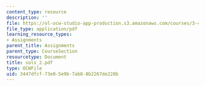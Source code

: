 ```yaml
---
content_type: resource
description: ''
file: https://ol-ocw-studio-app-production.s3.amazonaws.com/courses/3-45-magnetic-materials-spring-2004/3447dfcf73e05e9b7ab88b2267de228b_sols_2.pdf
file_type: application/pdf
learning_resource_types:
- Assignments
parent_title: Assignments
parent_type: CourseSection
resourcetype: Document
title: sols_2.pdf
type: OCWFile
uid: 3447dfcf-73e0-5e9b-7ab8-8b2267de228b
---
```

